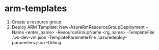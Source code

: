 # arm-templates

1. Create a resource group
2. Deploy ARM Template: 
New-AzureRmResourceGroupDeployment -Name <enter_name> -ResourceGroupName <rg_name> -TemplateFile .\vs-dev-vm.json -TemplateParameterFile .\azuredeploy-parameters.json -Debug
